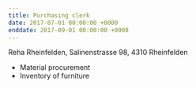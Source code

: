 ```yaml
---
title: Purchasing clerk
date: 2017-07-01 00:00:00 +0000
enddate: 2017-09-01 00:00:00 +0000
---
```


Reha Rheinfelden, Salinenstrasse 98, 4310 Rheinfelden

* Material procurement
* Inventory of furniture
